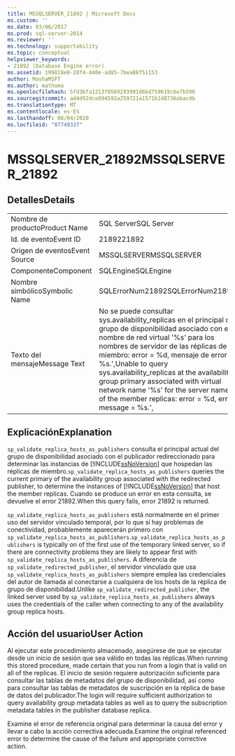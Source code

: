 ```yaml
---
title: MSSQLSERVER_21892 | Microsoft Docs
ms.custom: ''
ms.date: 03/06/2017
ms.prod: sql-server-2014
ms.reviewer: ''
ms.technology: supportability
ms.topic: conceptual
helpviewer_keywords:
- 21892 (Database Engine error)
ms.assetid: 199818e8-28f4-440e-ad85-7bea88f51153
author: MashaMSFT
ms.author: mathoma
ms.openlocfilehash: 5fd3bfa1213f0569293991d6bd759619c6e7b596
ms.sourcegitcommit: ad4d92dce894592a259721a1571b1d8736abacdb
ms.translationtype: MT
ms.contentlocale: es-ES
ms.lasthandoff: 08/04/2020
ms.locfileid: "87749337"
---
```

# <a name="mssqlserver_21892"></a><span data-ttu-id="1c061-102">MSSQLSERVER_21892</span><span class="sxs-lookup"><span data-stu-id="1c061-102">MSSQLSERVER_21892</span></span>
    
## <a name="details"></a><span data-ttu-id="1c061-103">Detalles</span><span class="sxs-lookup"><span data-stu-id="1c061-103">Details</span></span>  
  
|||  
|-|-|  
|<span data-ttu-id="1c061-104">Nombre de producto</span><span class="sxs-lookup"><span data-stu-id="1c061-104">Product Name</span></span>|<span data-ttu-id="1c061-105">SQL Server</span><span class="sxs-lookup"><span data-stu-id="1c061-105">SQL Server</span></span>|  
|<span data-ttu-id="1c061-106">Id. de evento</span><span class="sxs-lookup"><span data-stu-id="1c061-106">Event ID</span></span>|<span data-ttu-id="1c061-107">21892</span><span class="sxs-lookup"><span data-stu-id="1c061-107">21892</span></span>|  
|<span data-ttu-id="1c061-108">Origen de eventos</span><span class="sxs-lookup"><span data-stu-id="1c061-108">Event Source</span></span>|<span data-ttu-id="1c061-109">MSSQLSERVER</span><span class="sxs-lookup"><span data-stu-id="1c061-109">MSSQLSERVER</span></span>|  
|<span data-ttu-id="1c061-110">Componente</span><span class="sxs-lookup"><span data-stu-id="1c061-110">Component</span></span>|<span data-ttu-id="1c061-111">SQLEngine</span><span class="sxs-lookup"><span data-stu-id="1c061-111">SQLEngine</span></span>|  
|<span data-ttu-id="1c061-112">Nombre simbólico</span><span class="sxs-lookup"><span data-stu-id="1c061-112">Symbolic Name</span></span>|<span data-ttu-id="1c061-113">SQLErrorNum21892</span><span class="sxs-lookup"><span data-stu-id="1c061-113">SQLErrorNum21892</span></span>|  
|<span data-ttu-id="1c061-114">Texto del mensaje</span><span class="sxs-lookup"><span data-stu-id="1c061-114">Message Text</span></span>|<span data-ttu-id="1c061-115">No se puede consultar sys.availability_replicas en el principal de grupo de disponibilidad asociado con el nombre de red virtual '%s' para los nombres de servidor de las réplicas de miembro: error = %d, mensaje de error = %s.',</span><span class="sxs-lookup"><span data-stu-id="1c061-115">Unable to query sys.availability_replicas at the availability group primary associated with virtual network name '%s' for the server names of the member replicas: error = %d, error message = %s.',</span></span>|  
  
## <a name="explanation"></a><span data-ttu-id="1c061-116">Explicación</span><span class="sxs-lookup"><span data-stu-id="1c061-116">Explanation</span></span>  
 <span data-ttu-id="1c061-117">`sp_validate_replica_hosts_as_publishers` consulta el principal actual del grupo de disponibilidad asociado con el publicador redireccionado para determinar las instancias de [!INCLUDE[ssNoVersion](../../includes/ssnoversion-md.md)] que hospedan las réplicas de miembro.</span><span class="sxs-lookup"><span data-stu-id="1c061-117">`sp_validate_replica_hosts_as_publishers` queries the current primary of the availability group associated with the redirected publisher, to determine the instances of [!INCLUDE[ssNoVersion](../../includes/ssnoversion-md.md)] that host the member replicas.</span></span>  <span data-ttu-id="1c061-118">Cuando se produce un error en esta consulta, se devuelve el error 21892.</span><span class="sxs-lookup"><span data-stu-id="1c061-118">When this query fails, error 21892 is returned.</span></span>  
  
 <span data-ttu-id="1c061-119">`sp_validate_replica_hosts_as_publishers` está normalmente en el primer uso del servidor vinculado temporal, por lo que si hay problemas de conectividad, probablemente aparecerán primero con `sp_validate_replica_hosts_as_publishers`.</span><span class="sxs-lookup"><span data-stu-id="1c061-119">`sp_validate_replica_hosts_as_publishers` is typically on of the first use of the temporary linked server, so if there are connectivity problems they are likely to appear first with `sp_validate_replica_hosts_as_publishers`.</span></span> <span data-ttu-id="1c061-120">A diferencia de `sp_validate_redirected_publisher`, el servidor vinculado que usa `sp_validate_replica_hosts_as_publishers` siempre emplea las credenciales del autor de llamada al conectarse a cualquiera de los hosts de la réplica de grupo de disponibilidad.</span><span class="sxs-lookup"><span data-stu-id="1c061-120">Unlike `sp_validate_redirected_publisher`, the linked server used by `sp_validate_replica_hosts_as_publishers` always uses the credentials of the caller when connecting to any of the availability group replica hosts.</span></span>  
  
## <a name="user-action"></a><span data-ttu-id="1c061-121">Acción del usuario</span><span class="sxs-lookup"><span data-stu-id="1c061-121">User Action</span></span>  
 <span data-ttu-id="1c061-122">Al ejecutar este procedimiento almacenado, asegúrese de que se ejecutar desde un inicio de sesión que sea válido en todas las réplicas.</span><span class="sxs-lookup"><span data-stu-id="1c061-122">When running this stored procedure, made certain that you run from a login that is valid on all of the replicas.</span></span> <span data-ttu-id="1c061-123">El inicio de sesión requiere autorización suficiente para consultar las tablas de metadatos del grupo de disponibilidad, así como para consultar las tablas de metadatos de suscripción en la réplica de base de datos del publicador.</span><span class="sxs-lookup"><span data-stu-id="1c061-123">The login will require sufficient authorization to query availability group metadata tables as well as to query the subscription metadata tables in the publisher database replica.</span></span>  
  
 <span data-ttu-id="1c061-124">Examine el error de referencia original para determinar la causa del error y llevar a cabo la acción correctiva adecuada.</span><span class="sxs-lookup"><span data-stu-id="1c061-124">Examine the original referenced error to determine the cause of the failure and appropriate corrective action.</span></span>  
  
  
